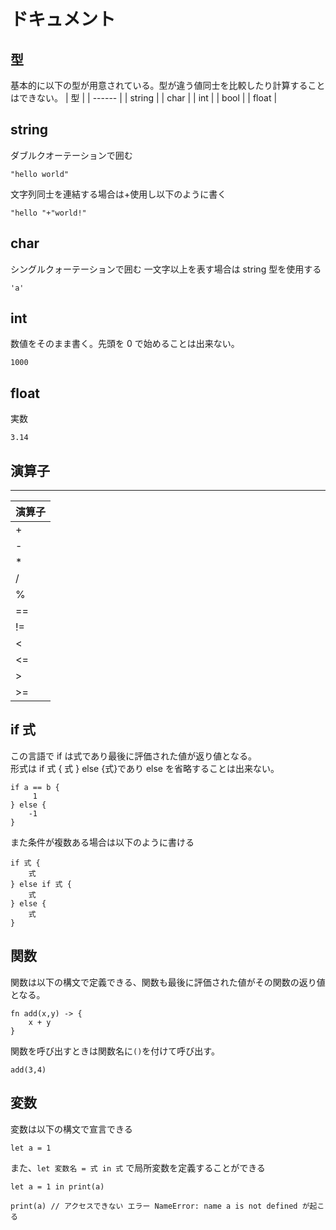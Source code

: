 # ドキュメント

## 型

基本的に以下の型が用意されている。型が違う値同士を比較したり計算することはできない。
| 型 |
| ------ |
| string |
| char |
| int |
| bool |
| float |

## string

ダブルクオーテーションで囲む

```
"hello world"
```

文字列同士を連結する場合は+使用し以下のように書く

```
"hello "+"world!"
```

## char

シングルクォーテーションで囲む
一文字以上を表す場合は string 型を使用する

```
'a'
```

## int

数値をそのまま書く。先頭を 0 で始めることは出来ない。

```
1000
```

## float

実数

```
3.14
```

## 演算子

---

| 演算子 |
| ------ |
| +      |
| -      |
| \*     |
| /      |
| %      |
| ==     |
| !=     |
| <      |
| <=     |
| >      |
| >=     |

## if 式

この言語で if は式であり最後に評価された値が返り値となる。  
形式は if 式 { 式 } else {式}であり else を省略することは出来ない。

```
if a == b {
     1
} else {
    -1
}
```

また条件が複数ある場合は以下のように書ける

```
if 式 {
    式
} else if 式 {
    式
} else {
    式
}
```

## 関数

関数は以下の構文で定義できる、関数も最後に評価された値がその関数の返り値となる。

```
fn add(x,y) -> {
    x + y
}
```

関数を呼び出すときは関数名に`()`を付けて呼び出す。

```
add(3,4)
```

## 変数

変数は以下の構文で宣言できる

```
let a = 1
```

また、`let 変数名 = 式 in 式` で局所変数を定義することができる

```
let a = 1 in print(a)

print(a) // アクセスできない エラー NameError: name a is not defined が起こる
```
